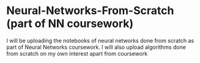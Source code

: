 # Neural-Networks-From-Scratch (part of NN coursework)
I will be uploading the notebooks of neural networks done from scratch as part of Neural Networks coursework. I will also upload algorithms done from scratch on my own interest apart from coursework
